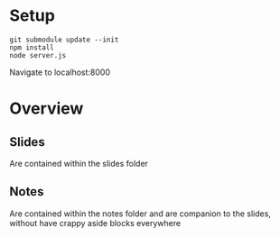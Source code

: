 # Setup

    git submodule update --init
    npm install
    node server.js

Navigate to localhost:8000
    

# Overview

## Slides

Are contained within the slides folder

## Notes

Are contained within the notes folder and are companion to the slides, without have crappy aside blocks everywhere
